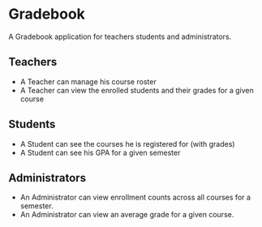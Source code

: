 # Gradebook

A Gradebook application for teachers students and administrators.

## Teachers

* A Teacher can manage his course roster
* A Teacher can view the enrolled students and their grades for a given course

## Students

* A Student can see the courses he is registered for (with grades)
* A Student can see his GPA for a given semester

## Administrators

* An Administrator can view enrollment counts across all courses for a semester.
* An Administrator can view an average grade for a given course.
